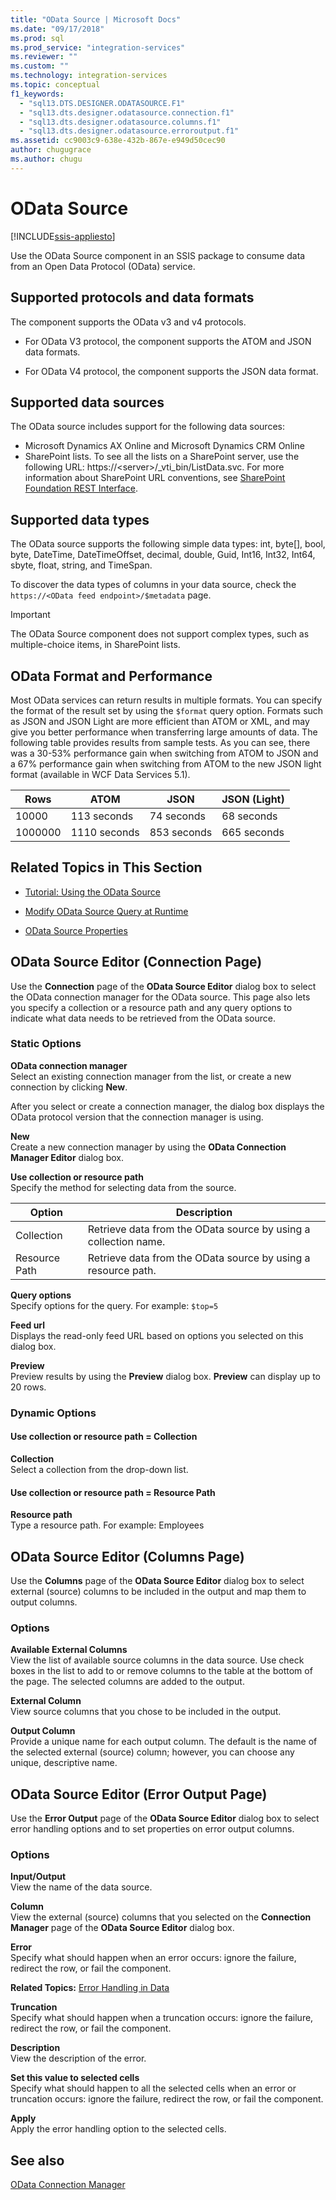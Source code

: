 ```yaml
---
title: "OData Source | Microsoft Docs"
ms.date: "09/17/2018"
ms.prod: sql
ms.prod_service: "integration-services"
ms.reviewer: ""
ms.custom: ""
ms.technology: integration-services
ms.topic: conceptual
f1_keywords: 
  - "sql13.DTS.DESIGNER.ODATASOURCE.F1"
  - "sql13.dts.designer.odatasource.connection.f1"
  - "sql13.dts.designer.odatasource.columns.f1"
  - "sql13.dts.designer.odatasource.erroroutput.f1"
ms.assetid: cc9003c9-638e-432b-867e-e949d50cec90
author: chugugrace
ms.author: chugu
---
```

# OData Source

[!INCLUDE[ssis-appliesto](../../includes/ssis-appliesto-ssvrpluslinux-asdb-asdw-xxx.md)]


Use the OData Source component in an SSIS package to consume data from an Open Data Protocol (OData) service.

## Supported protocols and data formats

The component supports the OData v3 and v4 protocols.  
  
-   For OData V3 protocol, the component supports the ATOM and JSON data formats.  
  
-   For OData V4 protocol, the component supports the JSON data format.  

## Supported data sources

The OData source includes support for the following data sources:
-   Microsoft Dynamics AX Online and Microsoft Dynamics CRM Online
-   SharePoint lists. To see all the lists on a SharePoint server, use the following URL: https://\<server>/_vti_bin/ListData.svc. For more information about SharePoint URL conventions, see [SharePoint Foundation REST Interface](https://msdn.microsoft.com/library/ff521587.aspx).

## Supported data types

The OData source supports the following simple data types: int, byte[], bool, byte, DateTime, DateTimeOffset, decimal, double, Guid, Int16, Int32, Int64, sbyte, float, string, and TimeSpan.

To discover the data types of columns in your data source, check the `https://<OData feed endpoint>/$metadata` page.

> [!IMPORTANT]
> The OData Source component does not support complex types, such as multiple-choice items, in SharePoint lists.

## OData Format and Performance
 Most OData services can return results in multiple formats. You can specify the format of the result set by using the `$format` query option. Formats such as JSON and JSON Light are more efficient than ATOM or XML, and may give you better performance when transferring large amounts of data. The following table provides results from sample tests. As you can see, there was a 30-53% performance gain when switching from ATOM to JSON and a 67% performance gain when switching from ATOM to the new JSON light format (available in WCF Data Services 5.1).  
  
|Rows|ATOM|JSON|JSON (Light)|  
|-|-|-|-|  
|10000|113 seconds|74 seconds|68 seconds|  
|1000000|1110 seconds|853 seconds|665 seconds|  
  
## Related Topics in This Section  
  
-   [Tutorial: Using the OData Source](../../integration-services/data-flow/tutorial-using-the-odata-source.md)  
  
-   [Modify OData Source Query at Runtime](../../integration-services/data-flow/modify-odata-source-query-at-runtime.md)  
  
-   [OData Source Properties](../../integration-services/data-flow/odata-source-properties.md)  
  
## OData Source Editor (Connection Page)
  Use the **Connection** page of the **OData Source Editor** dialog box to select the OData connection manager for the OData source. This page also lets you specify a collection or a resource path and any query options to indicate what data needs to be retrieved from the OData source. 
  
### Static Options  
 **OData connection manager**  
 Select an existing connection manager from the list, or create a new connection by clicking **New**.  
  
 After you select or create a connection manager, the dialog box displays the OData protocol version that the connection manager is using.  
  
 **New**  
 Create a new connection manager by using the **OData Connection Manager Editor** dialog box.  
  
 **Use collection or resource path**  
 Specify the method for selecting data from the source.  
  
|Option|Description|  
|------------|-----------------|  
|Collection|Retrieve data from the OData source by using a collection name.|  
|Resource Path|Retrieve data from the OData source by using a resource path.|  
  
 **Query options**  
 Specify options for the query. For example: `$top=5` 
  
 **Feed url**  
 Displays the read-only feed URL based on options you selected on this dialog box.  
  
 **Preview**  
 Preview results by using the **Preview** dialog box. **Preview** can display up to 20 rows.  
  
### Dynamic Options  
  
#### Use collection or resource path = Collection  
 **Collection**  
 Select a collection from the drop-down list.  
  
#### Use collection or resource path = Resource Path  
 **Resource path**  
 Type a resource path. For example: Employees  
  
## OData Source Editor (Columns Page)
  Use the **Columns** page of the **OData Source Editor** dialog box to select external (source) columns to be included in the output and map them to output columns.  
  
### Options  
 **Available External Columns**  
 View the list of available source columns in the data source. Use check boxes in the list to add to or remove columns to the table at the bottom of the page. The selected columns are added to the output.  
  
 **External Column**  
 View source columns that you chose to be included in the output.  
  
 **Output Column**  
 Provide a unique name for each output column. The default is the name of the selected external (source) column; however, you can choose any unique, descriptive name.  
  
## OData Source Editor (Error Output Page)
  Use the **Error Output** page of the **OData Source Editor** dialog box to select error handling options and to set properties on error output columns.  
  
### Options  
 **Input/Output**  
 View the name of the data source.  
  
 **Column**  
 View the external (source) columns that you selected on the **Connection Manager** page of the **OData Source Editor** dialog box.  
  
 **Error**  
 Specify what should happen when an error occurs: ignore the failure, redirect the row, or fail the component.  
  
 **Related Topics:** [Error Handling in Data](../../integration-services/data-flow/error-handling-in-data.md)  
  
 **Truncation**  
 Specify what should happen when a truncation occurs: ignore the failure, redirect the row, or fail the component.  
  
 **Description**  
 View the description of the error.  
  
 **Set this value to selected cells**  
 Specify what should happen to all the selected cells when an error or truncation occurs: ignore the failure, redirect the row, or fail the component.  
  
 **Apply**  
 Apply the error handling option to the selected cells.  
  
## See also  
 [OData Connection Manager](../../integration-services/connection-manager/odata-connection-manager.md)  
  
  

